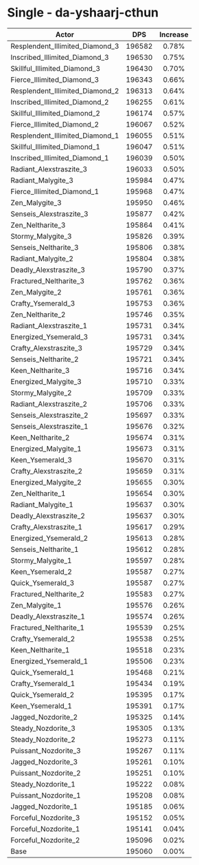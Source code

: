 # Single - da-yshaarj-cthun
| Actor | DPS | Increase |
|---|:---:|:---:|
|Resplendent_Illimited_Diamond_3|196582|0.78%|
|Inscribed_Illimited_Diamond_3|196530|0.75%|
|Skillful_Illimited_Diamond_3|196430|0.70%|
|Fierce_Illimited_Diamond_3|196343|0.66%|
|Resplendent_Illimited_Diamond_2|196313|0.64%|
|Inscribed_Illimited_Diamond_2|196255|0.61%|
|Skillful_Illimited_Diamond_2|196174|0.57%|
|Fierce_Illimited_Diamond_2|196067|0.52%|
|Resplendent_Illimited_Diamond_1|196055|0.51%|
|Skillful_Illimited_Diamond_1|196047|0.51%|
|Inscribed_Illimited_Diamond_1|196039|0.50%|
|Radiant_Alexstraszite_3|196033|0.50%|
|Radiant_Malygite_3|195984|0.47%|
|Fierce_Illimited_Diamond_1|195968|0.47%|
|Zen_Malygite_3|195950|0.46%|
|Senseis_Alexstraszite_3|195877|0.42%|
|Zen_Neltharite_3|195864|0.41%|
|Stormy_Malygite_3|195826|0.39%|
|Senseis_Neltharite_3|195806|0.38%|
|Radiant_Malygite_2|195804|0.38%|
|Deadly_Alexstraszite_3|195790|0.37%|
|Fractured_Neltharite_3|195762|0.36%|
|Zen_Malygite_2|195761|0.36%|
|Crafty_Ysemerald_3|195753|0.36%|
|Zen_Neltharite_2|195746|0.35%|
|Radiant_Alexstraszite_1|195731|0.34%|
|Energized_Ysemerald_3|195731|0.34%|
|Crafty_Alexstraszite_3|195729|0.34%|
|Senseis_Neltharite_2|195721|0.34%|
|Keen_Neltharite_3|195716|0.34%|
|Energized_Malygite_3|195710|0.33%|
|Stormy_Malygite_2|195709|0.33%|
|Radiant_Alexstraszite_2|195706|0.33%|
|Senseis_Alexstraszite_2|195697|0.33%|
|Senseis_Alexstraszite_1|195676|0.32%|
|Keen_Neltharite_2|195674|0.31%|
|Energized_Malygite_1|195673|0.31%|
|Keen_Ysemerald_3|195670|0.31%|
|Crafty_Alexstraszite_2|195659|0.31%|
|Energized_Malygite_2|195655|0.30%|
|Zen_Neltharite_1|195654|0.30%|
|Radiant_Malygite_1|195637|0.30%|
|Deadly_Alexstraszite_2|195637|0.30%|
|Crafty_Alexstraszite_1|195617|0.29%|
|Energized_Ysemerald_2|195613|0.28%|
|Senseis_Neltharite_1|195612|0.28%|
|Stormy_Malygite_1|195597|0.28%|
|Keen_Ysemerald_2|195587|0.27%|
|Quick_Ysemerald_3|195587|0.27%|
|Fractured_Neltharite_2|195583|0.27%|
|Zen_Malygite_1|195576|0.26%|
|Deadly_Alexstraszite_1|195574|0.26%|
|Fractured_Neltharite_1|195539|0.25%|
|Crafty_Ysemerald_2|195538|0.25%|
|Keen_Neltharite_1|195518|0.23%|
|Energized_Ysemerald_1|195506|0.23%|
|Quick_Ysemerald_1|195468|0.21%|
|Crafty_Ysemerald_1|195434|0.19%|
|Quick_Ysemerald_2|195395|0.17%|
|Keen_Ysemerald_1|195391|0.17%|
|Jagged_Nozdorite_2|195325|0.14%|
|Steady_Nozdorite_3|195305|0.13%|
|Steady_Nozdorite_2|195273|0.11%|
|Puissant_Nozdorite_3|195267|0.11%|
|Jagged_Nozdorite_3|195261|0.10%|
|Puissant_Nozdorite_2|195251|0.10%|
|Steady_Nozdorite_1|195222|0.08%|
|Puissant_Nozdorite_1|195208|0.08%|
|Jagged_Nozdorite_1|195185|0.06%|
|Forceful_Nozdorite_3|195152|0.05%|
|Forceful_Nozdorite_1|195141|0.04%|
|Forceful_Nozdorite_2|195096|0.02%|
|Base|195060|0.00%|
